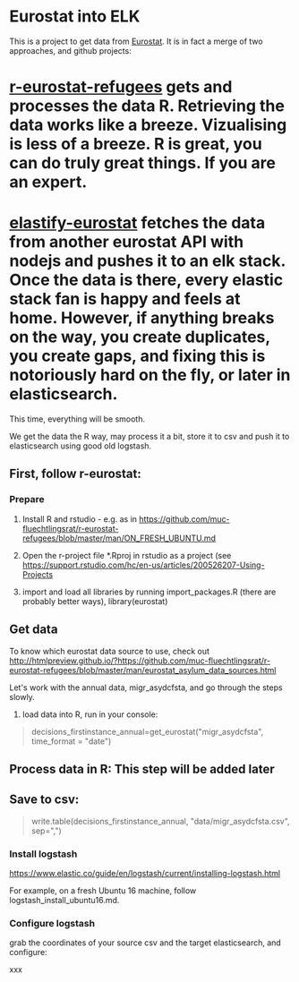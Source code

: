 # Eurostat into ELK

This is a project to get data from [Eurostat](http://ec.europa.eu/eurostat/de/data/database).
It is in fact a merge of two approaches, and github projects:
  
# [r-eurostat-refugees](https://github.com/muc-fluechtlingsrat/r-eurostat-refugees) gets and processes the data R. Retrieving the data works like a breeze. Vizualising is less of a breeze. R is great, you can do truly great things. If you are an expert. 
# [elastify-eurostat](https://github.com/muc-fluechtlingsrat/elastify-eurostat) fetches the data from another eurostat API with nodejs and pushes it to an elk stack. Once the data is there, every elastic stack fan is happy and feels at home. However, if anything breaks on the way, you create duplicates, you create gaps, and fixing this is notoriously hard on the fly, or later in elasticsearch.

This time, everything will be smooth. 

We get the data the R way, may process it a bit, store it to csv and push it to elasticsearch using good old logstash. 

## First, follow r-eurostat:

### Prepare
1. Install R and rstudio - e.g. as in https://github.com/muc-fluechtlingsrat/r-eurostat-refugees/blob/master/man/ON_FRESH_UBUNTU.md

2. Open the r-project file \*.Rproj in rstudio as a project (see https://support.rstudio.com/hc/en-us/articles/200526207-Using-Projects
3. import and load all libraries by running import_packages.R (there are probably better ways), library(eurostat)

## Get data

To know which eurostat data source to use, check out http://htmlpreview.github.io/?https://github.com/muc-fluechtlingsrat/r-eurostat-refugees/blob/master/man/eurostat_asylum_data_sources.html

Let's work with the annual data, migr_asydcfsta, and go through the steps slowly.
1. load data into R, run in your console: 

> decisions_firstinstance_annual=get_eurostat("migr_asydcfsta", time_format = "date") 

## Process data in R: This step will be added later

## Save to csv: 

> write.table(decisions_firstinstance_annual, "data/migr_asydcfsta.csv", sep=",")

### Install logstash

https://www.elastic.co/guide/en/logstash/current/installing-logstash.html

For example, on a fresh Ubuntu 16 machine, follow logstash_install_ubuntu16.md.

### Configure logstash

grab the coordinates of your source csv and the target elasticsearch, and configure:

xxx
 
